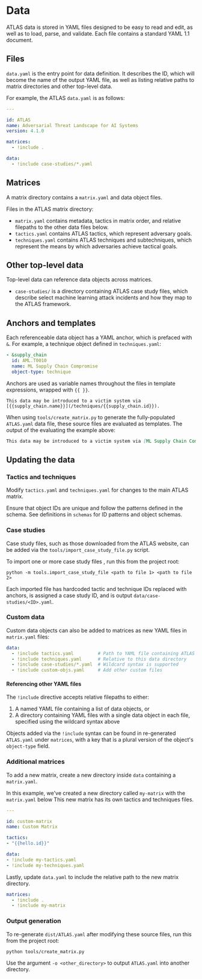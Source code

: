 # Data

ATLAS data is stored in YAML files designed to be easy to read and edit, as well as to load, parse, and validate.  Each file contains a standard YAML 1.1 document.

## Files

`data.yaml` is the entry point for data definition.  It describes the ID, which will become the name of the output YAML file, as well as listing relative paths to matrix directories and other top-level data.


For example, the ATLAS `data.yaml` is as follows:
```yaml
---

id: ATLAS
name: Adversarial Threat Landscape for AI Systems
version: 4.1.0

matrices:
  - !include .

data:
  - !include case-studies/*.yaml
```

## Matrices

A matrix directory contains a `matrix.yaml` and data object files.

Files in the ATLAS matrix directory:
- `matrix.yaml` contains metadata, tactics in matrix order, and relative filepaths to the other data files below.
- `tactics.yaml` contains ATLAS tactics, which represent adversary goals.
- `techniques.yaml` contains ATLAS techniques and subtechniques, which represent the means by which adversaries achieve tactical goals.

## Other top-level data
Top-level data can reference data objects across matrices.

- `case-studies/` is a directory containing ATLAS case study files, which describe select machine learning attack incidents and how they map to the ATLAS framework.

## Anchors and templates

Each referenceable data object has a YAML anchor, which is prefaced with `&`.  For example, a technique object defined in `techniques.yaml`:

```yaml
- &supply_chain
  id: AML.T0010
  name: ML Supply Chain Compromise
  object-type: technique
```

Anchors are used as variable names throughout the files in template expressions, wrapped with `{{ }}`.

```jinja
This data may be introduced to a victim system via [{{supply_chain.name}}](/techniques/{{supply_chain.id}}).
```

When using `tools/create_matrix.py` to generate the fully-populated `ATLAS.yaml` data file, these source files are evaluated as templates.  The output of the evaluating the example above:

```md
This data may be introduced to a victim system via [ML Supply Chain Compromise](/techniques/AML.T0010)
```

## Updating the data

### Tactics and techniques

Modify `tactics.yaml` and `techniques.yaml` for changes to the main ATLAS matrix.

Ensure that object IDs are unique and follow the patterns defined in the schema.  See definitions in `schemas` for ID patterns and object schemas.

### Case studies

Case study files, such as those downloaded from the ATLAS website, can be added via the `tools/import_case_study_file.py` script.

To import one or more case study files , run this from the project root:
```
python -m tools.import_case_study_file <path to file 1> <path to file 2>
```

Each imported file has hardcoded tactic and technique IDs replaced with anchors, is assigned a case study ID, and is output `data/case-studies/<ID>.yaml`.

### Custom data

Custom data objects can also be added to matrices as new YAML files in `matrix.yaml` files:

```yaml
data:
  - !include tactics.yaml         # Path to YAML file containing ATLAS objects
  - !include techniques.yaml      # Relative to this data directory
  - !include case-studies/*.yaml  # Wildcard syntax is supported
  - !include custom-objs.yaml     # Add other custom files
```

####  Referencing other YAML files

The `!include` directive accepts relative filepaths to either:
  1. A named YAML file containing a list of data objects, or
  2. A directory containing YAML files with a single data object in each file, specified using the wildcard syntax above

Objects added via the `!include` syntax can be found in re-generated `ATLAS.yaml` under `matrices`, with a key that is a plural version of the object's `object-type` field.

### Additional matrices

To add a new matrix, create a new directory inside `data` containing a `matrix.yaml`.

In this example, we've created a new directory called `my-matrix` with the `matrix.yaml` below  This new matrix has its own tactics and techniques files.

  ```yaml
  ---

  id: custom-matrix
  name: Custom Matrix

  tactics:
  - "{{hello.id}}"

  data:
  - !include my-tactics.yaml
  - !include my-techniques.yaml
  ```

Lastly, update `data.yaml` to include the relative path to the new matrix directory.

  ```yaml
  matrices:
    - !include .
    - !include my-matrix
  ```

### Output generation

To re-generate `dist/ATLAS.yaml` after modifying these source files, run this from the project root:
```
python tools/create_matrix.py
```

Use the argument `-o <other_directory>` to output `ATLAS.yaml` into another directory.
